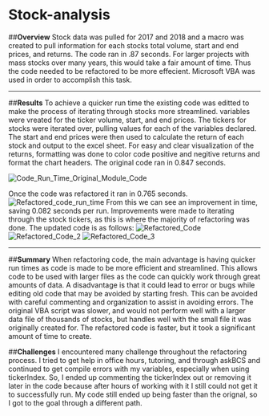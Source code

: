 # Stock-analysis

##**Overview**
Stock data was pulled for 2017 and 2018 and a macro was created to pull information for each stocks total volume, start and end prices, and returns. The code ran in .87 seconds. For larger projects with mass stocks over many years, this would take a fair amount of time. Thus the code needed to be refactored to be more effecient. Microsoft VBA was used in order to accomplish this task.

-------------------------------------------------------------------------------------------------------------------------------------------------------------------------

##**Results**
To achieve a quicker run time the existing code was editted to make the process of iterating through stocks more streamlined. variables were vreated for the ticker volume, start, and end prices. The tickers for stocks were iterated over, pulling values for each of the variables declared. The start and end prices were then used to calculate the return of each stock and output to the excel sheet. For easy and clear visualization of the returns, formatting was done to color code positive and negitive returns and format the chart headers. 
The original code ran in 0.847 seconds. 


![Code_Run_Time_Original_Module_Code](https://user-images.githubusercontent.com/100040705/160252069-e0881806-7616-4cf5-a151-08ea3499686a.png)

Once the code was refactored it ran in 0.765 seconds.
![Refactored_code_run_time](https://user-images.githubusercontent.com/100040705/160252232-d3bab437-300d-4f05-b77f-395c59756fa1.png)
From this we can see an improvement in time, saving 0.082 seconds per run. Improvements were made to iterating through the stock tickers, as this is where the majority of refactoring was done. The updated code is as follows:
![Refactored_Code](https://user-images.githubusercontent.com/100040705/160252314-0b0205c5-903a-4070-aa03-3a409919679d.png)
![Refactored_Code_2](https://user-images.githubusercontent.com/100040705/160252315-f723c9ac-fb40-452a-84e3-eaef4154db2a.png)
![Refactored_Code_3](https://user-images.githubusercontent.com/100040705/160252317-37d3add3-c5fd-496e-8d07-46e2810683ab.png)

-------------------------------------------------------------------------------------------------------------------------------------------------------------------------

##**Summary**
When refactoring code, the main advantage is having quicker run times as code is made to be more efficient and streamlined. This allows code to be used with larger files as the code can quickly work through great amounts of data. A disadvantage is that it could lead to error or bugs while editing old code that may be avoided by starting fresh. This can be avoided with careful commenting and organization to assist in avoiding errors. 
The original VBA script was slower, and would not perform well with a larger data file of thousands of stocks, but handles well with the small file it was originally created for. The refactored code is faster, but it took a significant amount of time to create.

##**Challenges**
I encountered many challenge throughout the refactoring process. I tried to get help in office hours, tutoring, and through askBCS and continued to get compile errors with my variables, especially when using tickerIndex. So, I ended up commenting the tickerIndex out or removing it later in the code because after hours of working with it I still could not get it to successfully run. My code still ended up being faster than the orignal, so I got to the goal through a different path. 
